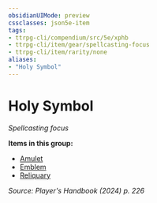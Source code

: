 ```yaml
---
obsidianUIMode: preview
cssclasses: json5e-item
tags:
- ttrpg-cli/compendium/src/5e/xphb
- ttrpg-cli/item/gear/spellcasting-focus
- ttrpg-cli/item/rarity/none
aliases: 
- "Holy Symbol"
---
```

# Holy Symbol
*Spellcasting focus*  



**Items in this group:**

- [Amulet](3-Compendium/items/amulet-xphb.md)
- [Emblem](3-Compendium/items/emblem-xphb.md)
- [Reliquary](3-Compendium/items/reliquary-xphb.md)

*Source: Player's Handbook (2024) p. 226*